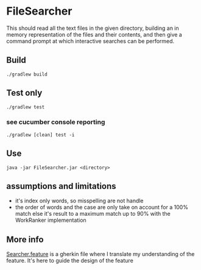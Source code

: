 # FileSearcher

This should read all the text files in the given directory, building an in memory representation of the
files and their contents, and then give a command prompt at which interactive searches can be
performed.

## Build
`./gradlew build`

## Test only
`./gradlew test`

### see cucumber console reporting
`./gradlew [clean] test -i`

## Use

`java -jar FileSearcher.jar <directory>`

## assumptions and limitations

- it's index only words, so misspelling are not handle 
- the order of words and the case are only take on account for a 100% match else it's result to a maximum match up to
 90% with the WorkRanker implementation

## More info

[Searcher.feature](./src/test/resources/Searcher.feature) is a gherkin file where I translate my understanding of the feature.
It's here to guide the design of the feature
